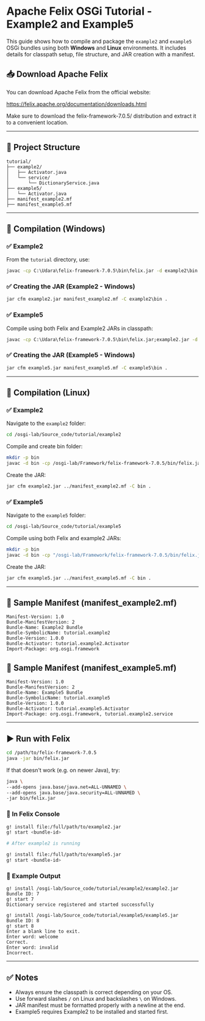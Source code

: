 # Apache Felix OSGi Tutorial - Example2 and Example5

This guide shows how to compile and package the `example2` and `example5` OSGi bundles using both **Windows** and **Linux** environments. It includes details for classpath setup, file structure, and JAR creation with a manifest.

## 📥 Download Apache Felix

You can download Apache Felix from the official website:

https://felix.apache.org/documentation/downloads.html

Make sure to download the felix-framework-7.0.5/ distribution and extract it to a convenient location.

---

## 📁 Project Structure

```
tutorial/
├── example2/
│   ├── Activator.java
│   └── service/
│       └── DictionaryService.java
├── example5/
│   └── Activator.java
├── manifest_example2.mf
├── manifest_example5.mf
```

---

## 🔧 Compilation (Windows)

### ✅ Example2

From the `tutorial` directory, use:

```cmd
javac -cp C:\Udara\felix-framework-7.0.5\bin\felix.jar -d example2\bin example2\*.java example2\service\*.java

```

### ✅ Creating the JAR (Example2 - Windows)

```cmd
jar cfm example2.jar manifest_example2.mf -C example2\bin .
```

### ✅ Example5

Compile using both Felix and Example2 JARs in classpath:

```cmd
javac -cp C:\Udara\felix-framework-7.0.5\bin\felix.jar;example2.jar -d example5\bin example5\*.java
```

### ✅ Creating the JAR (Example5 - Windows)

```cmd
jar cfm example5.jar manifest_example5.mf -C example5\bin .
```

---

## 🔧 Compilation (Linux)

### ✅ Example2

Navigate to the `example2` folder:

```bash
cd /osgi-lab/Source_code/tutorial/example2
```

Compile and create bin folder:

```bash
mkdir -p bin
javac -d bin -cp /osgi-lab/Framework/felix-framework-7.0.5/bin/felix.jar *.java service/*.java
```

Create the JAR:

```bash
jar cfm example2.jar ../manifest_example2.mf -C bin .
```

### ✅ Example5

Navigate to the `example5` folder:

```bash
cd /osgi-lab/Source_code/tutorial/example5
```

Compile using both Felix and example2 JARs:

```bash
mkdir -p bin
javac -d bin -cp "/osgi-lab/Framework/felix-framework-7.0.5/bin/felix.jar:/path/to/example2.jar" Activator.java
```

Create the JAR:

```bash
jar cfm example5.jar ../manifest_example5.mf -C bin .
```

---

## 📄 Sample Manifest (manifest_example2.mf)

```properties
Manifest-Version: 1.0
Bundle-ManifestVersion: 2
Bundle-Name: Example2 Bundle
Bundle-SymbolicName: tutorial.example2
Bundle-Version: 1.0.0
Bundle-Activator: tutorial.example2.Activator
Import-Package: org.osgi.framework
```

## 📄 Sample Manifest (manifest_example5.mf)

```properties
Manifest-Version: 1.0
Bundle-ManifestVersion: 2
Bundle-Name: Example5 Bundle
Bundle-SymbolicName: tutorial.example5
Bundle-Version: 1.0.0
Bundle-Activator: tutorial.example5.Activator
Import-Package: org.osgi.framework, tutorial.example2.service
```

---

## ▶️ Run with Felix

```bash
cd /path/to/felix-framework-7.0.5
java -jar bin/felix.jar
```

If that doesn't work (e.g. on newer Java), try:

```bash
java \
--add-opens java.base/java.net=ALL-UNNAMED \
--add-opens java.base/java.security=ALL-UNNAMED \
-jar bin/felix.jar
```

### 🧪 In Felix Console

```bash
g! install file:/full/path/to/example2.jar
g! start <bundle-id>

# After example2 is running

g! install file:/full/path/to/example5.jar
g! start <bundle-id>
```

### 🧾 Example Output

```
g! install /osgi-lab/Source_code/tutorial/example2/example2.jar
Bundle ID: 7
g! start 7
Dictionary service registered and started successfully

g! install /osgi-lab/Source_code/tutorial/example5/example5.jar
Bundle ID: 8
g! start 8
Enter a blank line to exit.
Enter word: welcome
Correct.
Enter word: invalid
Incorrect.
```

---

## ✅ Notes

- Always ensure the classpath is correct depending on your OS.
- Use forward slashes `/` on Linux and backslashes `\` on Windows.
- JAR manifest must be formatted properly with a newline at the end.
- Example5 requires Example2 to be installed and started first.

